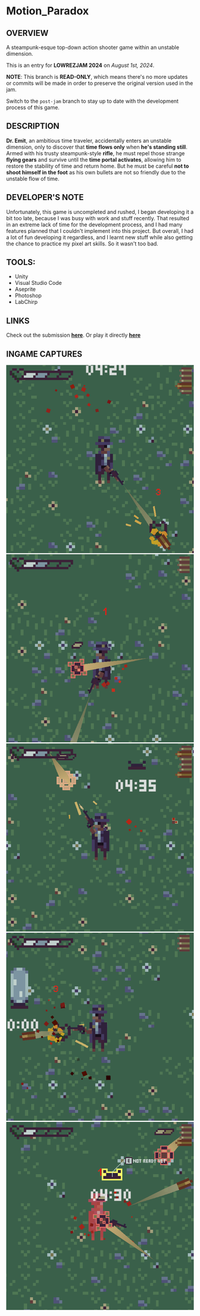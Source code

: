 # Motion_Paradox

## OVERVIEW
A steampunk-esque top-down action shooter game within an unstable dimension.

This is an entry for __LOWREZJAM 2024__ on _August 1st, 2024_.

__NOTE__: This branch is __READ-ONLY__, which means there's no more updates or commits will be made in order to preserve the original version used in the jam.

Switch to the `post-jam` branch to stay up to date with the development process of this game.

## DESCRIPTION
__Dr. Emit__, an ambitious time traveler, accidentally enters an unstable dimension, only to discover that __time flows only__ when __he's standing still__. Armed with his trusty steampunk-style __rifle__, he must repel those strange __flying gears__ and survive until the __time portal activates__, allowing him to restore the stability of time and return home. But he must be careful __not to shoot himself in the foot__ as his own bullets are not so friendly due to the unstable flow of time.

## DEVELOPER'S NOTE
Unfortunately, this game is uncompleted and rushed, I began developing it a bit too late, because I was busy with work and stuff recently. That resulted in an extreme lack of time for the development process, and I had many features planned that I couldn't implement into this project. But overall, I had a lot of fun developing it regardless, and I learnt new stuff while also getting the chance to practice my pixel art skills. So it wasn't too bad.

## TOOLS:
- Unity
- Visual Studio Code
- Aseprite
- Photoshop
- LabChirp

## LINKS
Check out the submission [__here__](https://itch.io/jam/lowrezjam-2024/rate/2898745). Or play it directly [__here__](https://constance012.itch.io/motion-paradox)

## INGAME CAPTURES
![Capture_2](Ingame_Captures/Capture_2.png)
![Capture_3](Ingame_Captures/Capture_3.png)
![Capture_5](Ingame_Captures/Capture_5.png)
![Capture_8](Ingame_Captures/Capture_8.png)
![Capture_9](Ingame_Captures/Capture_9.png)